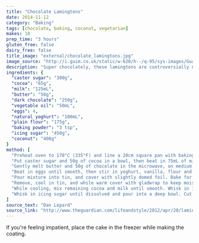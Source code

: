 ```yaml
---
title: "Chocolate Lamingtons"
date: 2014-11-12
category: "Baking"
tags: [chocolate, baking, coconut, vegetarian]
makes: 10
prep_time: "3 hours"
gluten_free: false
dairy_free: false
title_image: "external/chocolate_lamingtons.jpg"
image_source: "http://i.guim.co.uk/static/w-620/h--/q-95/sys-images/Guardian/Pix/pictures/2012/4/17/1334676571228/Double-chocolate-lamingto-007.jpg"
description: "Super chocolately, these lamingtons are controversially non-traditional"
ingredients: {
  "caster sugar": "300g",
  "cocoa": "65g",
  "milk": "125mL",
  "butter": "50g",
  "dark chocolate": "250g",
  "vegetable oil": "50mL",
  "eggs": 4,
  "natural yoghurt": "100mL",
  "plain flour": "175g",
  "baking powder": "3 tsp",
  "icing sugar": "450g",
  "coconut": "400g"
}
method: [
  "Preheat oven to 170°C (335°F) and line a 20cm square pan with baking paper.",
  "Put caster sugar and 50g of cocoa in a bowl, then beat in 75mL of milk.",
  "Gently melt butter and 50g of chocolate in the microwave, on medium. Add to sugar mix, along with oil.",
  "Beat in eggs until smooth, then stir in yoghurt, vanilla, flour and baking powder.",
  "Pour mixture into tin, and cover with slightly domed foil. Bake for 45 minutes, then remove foil and bake for another 15 minutes.",
  "Remove, cool in tin, and while warm cover with gladwrap to keep moist.",
  "While cooling, mix remaining cocoa and milk until smooth. Whisk in 175mL of boiling water, then stir in remaining chocolate until melted.",
  "Whisk in icing sugar until dissolved and pour into a deep bowl. Cut cake into nine. Dunk each piece in coating, fish out with two forks, roll in coconut, and leave to set."
]
source_text: "Dan Lepard"
source_link: "http://www.theguardian.com/lifeandstyle/2012/apr/20/lamington-scrolls-australian-recipes-baking"
---
```

If you're feeling impatient, place the cake in the freezer while making the coating.
